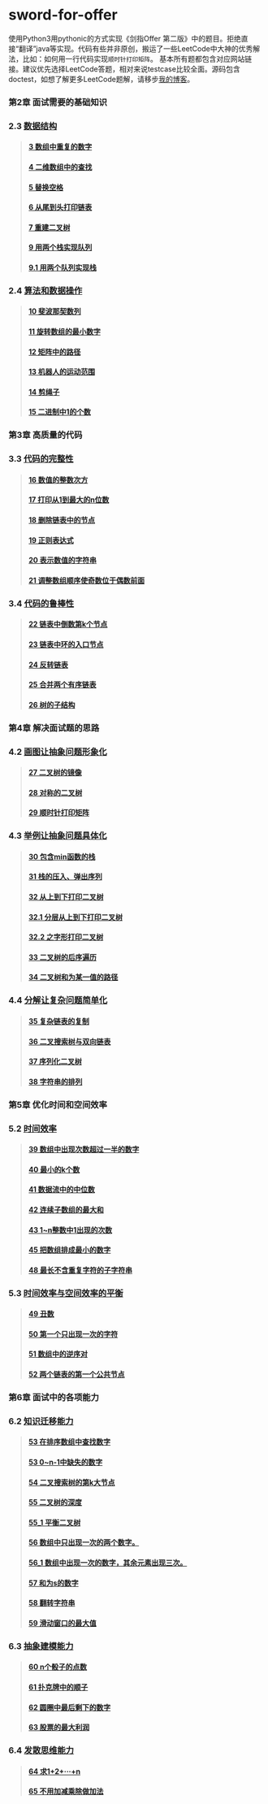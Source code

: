 # sword-for-offer

使用Python3用pythonic的方式实现《剑指Offer 第二版》中的题目。拒绝直接“翻译”java等实现。代码有些并非原创，搬运了一些LeetCode中大神的优秀解法，比如：如何用一行代码实现`顺时针打印矩阵`。
基本所有题都包含对应网站链接。建议优先选择LeetCode答题，相对来说testcase比较全面。源码包含doctest，如想了解更多LeetCode题解，请移步[我的博客](https://darktiantian.github.io/%E5%89%91%E6%8C%87Offer/)。

### 第2章 面试需要的基础知识

### 2.3 [数据结构](/chapter_2/section_3)
> #### [3 数组中重复的数字](/chapter_2/section_3#3-数组中重复的数字)
> #### [4 二维数组中的查找](/chapter_2/section_3#4-二维数组中的查找)
> #### [5 替换空格](/chapter_2/section_3#5-替换空格)
> #### [6 从尾到头打印链表](/chapter_2/section_3#6-从尾到头打印链表)
> #### [7 重建二叉树](/chapter_2/section_3#7-重建二叉树)
> #### [9 用两个栈实现队列](/chapter_2/section_3#9-用两个栈实现队列)
> #### [9.1 用两个队列实现栈](/chapter_2/section_3#9_1-用两个队列实现栈)

### 2.4 [算法和数据操作](/chapter_2/section_4)
> #### [10 斐波那契数列](/chapter_2/section_4#10-斐波那契数列)
> #### [11 旋转数组的最小数字](/chapter_2/section_4#11-旋转数组的最小数字)
> #### [12 矩阵中的路径](/chapter_2/section_4#12-矩阵中的路径)
> #### [13 机器人的运动范围](/chapter_2/section_4#13-机器人的运动范围)
> #### [14 剪绳子](/chapter_2/section_4#14-剪绳子)
> #### [15 二进制中1的个数](/chapter_2/section_4#15-二进制中1的个数)

### 第3章 高质量的代码

### 3.3 [代码的完整性](/chapter_3/section_3)
> #### [16 数值的整数次方](/chapter_3/section_3#16-数值的整数次方)
> #### [17 打印从1到最大的n位数](/chapter_3/section_3#17-打印从1到最大的n位数)
> #### [18 删除链表中的节点](/chapter_3/section_3#18-删除链表中的节点)
> #### [19 正则表达式](/chapter_3/section_3#19-正则表达式)
> #### [20 表示数值的字符串](/chapter_3/section_3#20-表示数值的字符串)
> #### [21 调整数组顺序使奇数位于偶数前面](/chapter_3/section_3#21-调整数组顺序使奇数位于偶数前面)

### 3.4 [代码的鲁棒性](/chapter_3/section_4)
> #### [22 链表中倒数第k个节点](/chapter_3/section_4#22-链表中倒数第k个节点)
> #### [23 链表中环的入口节点](/chapter_3/section_4#23-链表中环的入口节点)
> #### [24 反转链表](/chapter_3/section_4#24-反转链表)
> #### [25 合并两个有序链表](/chapter_3/section_4#25-合并两个有序链表)
> #### [26 树的子结构](/chapter_3/section_4#26-树的子结构)

### 第4章 解决面试题的思路

### 4.2 [画图让抽象问题形象化](/chapter_4/section_2)
> #### [27 二叉树的镜像](/chapter_4/section_2#27-二叉树的镜像)
> #### [28 对称的二叉树](/chapter_4/section_2#28-对称的二叉树)
> #### [29 顺时针打印矩阵](/chapter_4/section_2#29-顺时针打印矩阵)

### 4.3 [举例让抽象问题具体化](/chapter_4/section_3)
> #### [30 包含min函数的栈](/chapter_4/section_3#30-包含min函数的栈)
> #### [31 栈的压入、弹出序列](/chapter_4/section_3#31-栈的压入、弹出序列)
> #### [32 从上到下打印二叉树](/chapter_4/section_3#32-从上到下打印二叉树)
> #### [32.1 分层从上到下打印二叉树](/chapter_4/section_3#32_1-分层从上到下打印二叉树)
> #### [32.2 之字形打印二叉树](/chapter_4/section_3#32_2-之字形打印二叉树)
> #### [33 二叉树的后序遍历](/chapter_4/section_3#33-二叉树的后序遍历)
> #### [34 二叉树和为某一值的路径](/chapter_4/section_3#34-二叉树和为某一值的路径)

### 4.4 [分解让复杂问题简单化](/chapter_4/section_4)
> #### [35 复杂链表的复制](/chapter_4/section_4#35-复杂链表的复制)
> #### [36 二叉搜索树与双向链表](/chapter_4/section_4#36-二叉搜索树与双向链表)
> #### [37 序列化二叉树](/chapter_4/section_4#37-序列化二叉树)
> #### [38 字符串的排列](/chapter_4/section_4#38-字符串的排列)

### 第5章 优化时间和空间效率

### 5.2 [时间效率](/chapter_5/section_2)
> #### [39 数组中出现次数超过一半的数字](/chapter_5/section_2#39-数组中出现次数超过一半的数字)
> #### [40 最小的k个数](/chapter_5/section_2#40-最小的k个数)
> #### [41 数据流中的中位数](/chapter_5/section_2#41-数据流中的中位数)
> #### [42 连续子数组的最大和](/chapter_5/section_2#42-连续子数组的最大和)
> #### [43 1~n整数中1出现的次数](/chapter_5/section_2#43-1~n整数中1出现的次数)
> #### [45 把数组排成最小的数字](/chapter_5/section_2#45-把数组排成最小的数字)
> #### [48 最长不含重复字符的子字符串](/chapter_5/section_2#48-最长不含重复字符的子字符串)

### 5.3 [时间效率与空间效率的平衡](/chapter_5/section_3)
> #### [49 丑数](/chapter_5/section_3#49-丑数)
> #### [50 第一个只出现一次的字符](/chapter_5/section_3#50-第一个只出现一次的字符)
> #### [51 数组中的逆序对](/chapter_5/section_3#51-数组中的逆序对)
> #### [52 两个链表的第一个公共节点](/chapter_5/section_3#52-两个链表的第一个公共节点)

### 第6章 面试中的各项能力

### 6.2 [知识迁移能力](/chapter_6/section_3)
> #### [53 在排序数组中查找数字](/chapter_6/section_3#53-在排序数组中查找数字)
> #### [53 0~n-1中缺失的数字](/chapter_6/section_3#53-0~n-1中缺失的数字)
> #### [54 二叉搜索树的第k大节点](/chapter_6/section_3#54-二叉搜索树的第k大节点)
> #### [55 二叉树的深度](/chapter_6/section_3#55-二叉树的深度)
> #### [55_1 平衡二叉树](/chapter_6/section_3#55_1-平衡二叉树)
> #### [56 数组中只出现一次的两个数字。](/chapter_6/section_3#56-数组中只出现一次的两个数字。)
> #### [56_1 数组中出现一次的数字，其余元素出现三次。](/chapter_6/section_3#56_1-数组中出现一次的数字，其余元素出现三次。)
> #### [57 和为s的数字](/chapter_6/section_3#57-和为s的数字)
> #### [58 翻转字符串](/chapter_6/section_3#58-翻转字符串)
> #### [59 滑动窗口的最大值](/chapter_6/section_3#59-滑动窗口的最大值)

### 6.3 [抽象建模能力](/chapter_6/section_4)
> #### [60 n个骰子的点数](/chapter_6/section_4#60-n个骰子的点数)
> #### [61 扑克牌中的顺子](/chapter_6/section_4#61-扑克牌中的顺子)
> #### [62 圆圈中最后剩下的数字](/chapter_6/section_4#62-圆圈中最后剩下的数字)
> #### [63 股票的最大利润](/chapter_6/section_4#63-股票的最大利润)

### 6.4 [发散思维能力](/chapter_6/section_5)
> #### [64 求1+2+···+n](/chapter_6/section_5#64-求1+2+···+n)
> #### [65 不用加减乘除做加法](/chapter_6/section_5#65-不用加减乘除做加法)
